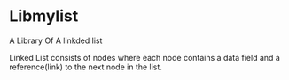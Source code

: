 # Libmylist

A Library Of A linkded list

Linked List consists of nodes where each node contains a data field and a reference(link) to the next node in the list.
